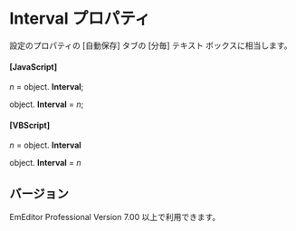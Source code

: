 # Interval プロパティ

設定のプロパティの \[自動保存\] タブの \[分毎\] テキスト ボックスに相当します。

#### \[JavaScript\]

_n_ = object. **Interval**;

object. **Interval** = _n_;

#### \[VBScript\]

_n_ = object. **Interval**

object. **Interval** = _n_

## バージョン

EmEditor Professional Version 7.00 以上で利用できます。